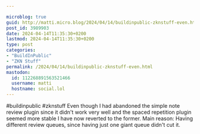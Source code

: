 ```yaml
---

microblog: true
guid: http://matti.micro.blog/2024/04/14/buildinpublic-zknstuff-even.html
post_id: 3989903
date: 2024-04-14T11:35:30+0200
lastmod: 2024-04-14T11:35:30+0200
type: post
categories:
- "BuildInPublic"
- "ZKN Stuff"
permalink: /2024/04/14/buildinpublic-zknstuff-even.html
mastodon:
  id: 112268891563521466
  username: matti
  hostname: social.lol
---
```

#buildinpublic #zknstuff Even though I had abandoned the simple note review plugin since it didn't work very well and the spaced repetition plugin seemed more stable I have now reverted to the former. Main reason: Having different review queues, since having just one giant queue didn't cut it.
